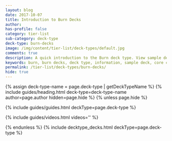 ```yaml
---
layout: blog
date: 2017-10-07
title: Introduction to Burn Decks
author: 
has-profile: false
category: tier-list
sub-category: deck-type
deck-type: burn-decks
image: /img/content/tier-list/deck-types/default.jpg
comments: true
description: A quick introduction to the Burn deck type. View sample deck, core cards, tech cards, quick tips, guides, videos and other information.
keywords: burn, burn decks, deck type, information, sample deck, core cards, tech cards, quick tips, guides, videos
permalink: /tier-list/deck-types/burn-decks/
hide: true
---
```


{% assign deck-type-name = page.deck-type | getDeckTypeName %}
{% include guides/heading.html deck-type=deck-type-name author=page.author hidden=page.hide %}
{% unless page.hide %}

<!-- CONTENT GOES HERE -->

{% include guides/guides.html deckType=page.deck-type %}

{% include guides/videos.html videos='' %}

{% endunless %}
{% include decktype_decks.html deckType=page.deck-type %}
